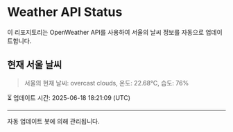 
# Weather API Status

이 리포지토리는 OpenWeather API를 사용하여 서울의 날씨 정보를 자동으로 업데이트합니다.

## 현재 서울 날씨
> 서울의 현재 날씨: overcast clouds, 온도: 22.68°C, 습도: 76%

⏳ 업데이트 시간: 2025-06-18 18:21:09 (UTC)

---
자동 업데이트 봇에 의해 관리됩니다.
